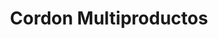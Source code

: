 ---
title: "Cordon Multiproductos"
url: /zona-19-ciudad-de-guatemala/cordon-multiproductos/
shop: piezas de automóviles
---